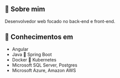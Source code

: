 <!--![Logo Marks Duarte](https://github.com/marksduarte/marksduarte.github.io/blob/master/img/image.png)-->

## 🚀 Sobre mim
Desenvolvedor web focado no back-end e front-end.

## 🔭 Conhecimentos em
- Angular
- Java 💚 Spring Boot
- Docker 💙 Kubernetes
- Microsoft SQL Server, Postgres
- Microsoft Azure, Amazon AWS

<!--
**marksduarte/marksduarte** is a ✨ _special_ ✨ repository because its `README.md` (this file) appears on your GitHub profile.

Here are some ideas to get you started:

- 🔭 I’m currently working on ...
- 🌱 I’m currently learning ...
- 👯 I’m looking to collaborate on ...
- 🤔 I’m looking for help with ...
- 💬 Ask me about ...
- 📫 How to reach me: ...
- 😄 Pronouns: ...
- ⚡ Fun fact: ...
-->
